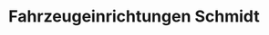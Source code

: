 ---
title: "Fahrzeugeinrichtungen Schmidt"
url: /sundern/fahrzeugeinrichtungen-schmidt/
shop: Autowerkstatt
---